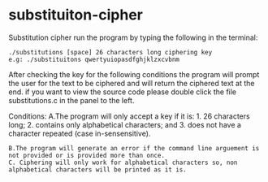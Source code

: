 # substituiton-cipher
Substitution cipher
run the program by typing the following in the terminal:

    ./substitutions [space] 26 characters long ciphering key
    e.g: ./substituitons qwertyuiopasdfghjklzxcvbnm

After checking the key for the following conditions the program will prompt the user for the text to be ciphered and will return the ciphered text at the end.
if you want to view the source code please double click the file substitutions.c in the panel to the left.

Conditions:
    A.The program will only accept a key if it is:
        1. 26 characters long;
        2. contains only alphabetical characters; and
        3. does not have a character repeated (case in-sensensitive).

    B.The program will generate an error if the command line arguement is not provided or is provided more than once.
    C. Ciphering will only work for alphabetical characters so, non alphabetical characters will be printed as it is.


